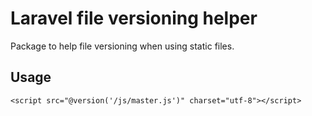 # Laravel file versioning helper

Package to help file versioning when using static files.

## Usage

`<script src="@version('/js/master.js')" charset="utf-8"></script>`
